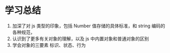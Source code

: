# 学习总结

1. 加深了对 js 类型的印象，包括 Number 值存储的具体标准，和 string 编码的各种规范，
2. 认识到了更多有关对象的理解，以及 js 中内置对象和普通对象的区别
3. 学会对象的三要素 标识、状态、行为 
